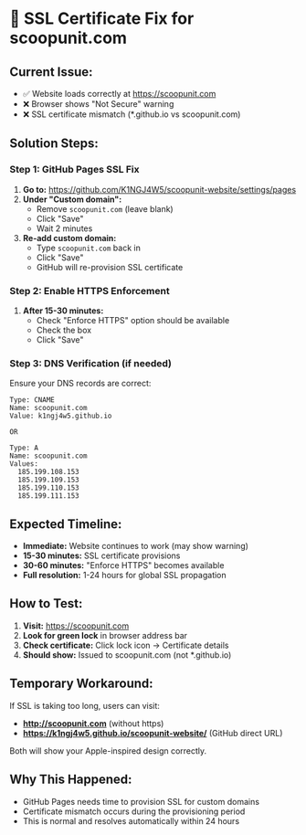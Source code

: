# 🔐 SSL Certificate Fix for scoopunit.com

## Current Issue:
- ✅ Website loads correctly at https://scoopunit.com
- ❌ Browser shows "Not Secure" warning
- ❌ SSL certificate mismatch (*.github.io vs scoopunit.com)

## Solution Steps:

### Step 1: GitHub Pages SSL Fix
1. **Go to:** https://github.com/K1NGJ4W5/scoopunit-website/settings/pages
2. **Under "Custom domain":** 
   - Remove `scoopunit.com` (leave blank)
   - Click "Save"
   - Wait 2 minutes
3. **Re-add custom domain:**
   - Type `scoopunit.com` back in
   - Click "Save" 
   - GitHub will re-provision SSL certificate

### Step 2: Enable HTTPS Enforcement
1. **After 15-30 minutes:**
   - Check "Enforce HTTPS" option should be available
   - Check the box
   - Click "Save"

### Step 3: DNS Verification (if needed)
Ensure your DNS records are correct:
```
Type: CNAME
Name: scoopunit.com  
Value: k1ngj4w5.github.io

OR

Type: A
Name: scoopunit.com
Values: 
  185.199.108.153
  185.199.109.153  
  185.199.110.153
  185.199.111.153
```

## Expected Timeline:
- **Immediate:** Website continues to work (may show warning)
- **15-30 minutes:** SSL certificate provisions
- **30-60 minutes:** "Enforce HTTPS" becomes available
- **Full resolution:** 1-24 hours for global SSL propagation

## How to Test:
1. **Visit:** https://scoopunit.com
2. **Look for green lock** in browser address bar
3. **Check certificate:** Click lock icon → Certificate details
4. **Should show:** Issued to scoopunit.com (not *.github.io)

## Temporary Workaround:
If SSL is taking too long, users can visit:
- **http://scoopunit.com** (without https)
- **https://k1ngj4w5.github.io/scoopunit-website/** (GitHub direct URL)

Both will show your Apple-inspired design correctly.

## Why This Happened:
- GitHub Pages needs time to provision SSL for custom domains
- Certificate mismatch occurs during the provisioning period
- This is normal and resolves automatically within 24 hours